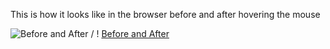 

This is how it looks like in the browser before and after hovering the mouse



 ![Before and After]([./assets/Before-mouse'hover.gif](https://github.com/ba23-python/Javascript-mini-projects/blob/main/Button-Ripple-Effect/assets/Before-mouse-hover.gif)) / ! [Before and After](./assets/Before-mouse'hover.gif)
